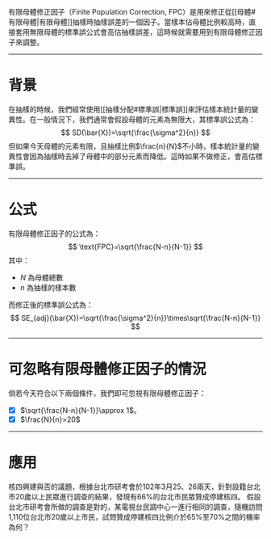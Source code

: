 有限母體修正因子（Finite Population Correction, FPC）是用來修正從[[母體#有限母體|有限母體]]抽樣時抽樣誤差的一個因子。當樣本佔母體比例較高時，直接套用無限母體的標準誤公式會高估抽樣誤差，這時候就需要用到有限母體修正因子來調整。
- - -
# 背景
在抽樣的時候，我們經常使用[[抽樣分配#標準誤|標準誤]]來評估樣本統計量的變異性。在一般情況下，我們通常會假設母體的元素為無限大，其標準誤公式為：
$$
SD(\bar{X})=\sqrt{\frac{\sigma^2}{n}}
$$
但如果今天母體的元素有限，且抽樣比例$\frac{n}{N}$不小時，樣本統計量的變異性會因為抽樣時去掉了母體中的部分元素而降低。這時如果不做修正，會高估標準誤。
- - -
# 公式
有限母體修正因子的公式為：
$$
\text{FPC}=\sqrt{\frac{N-n}{N-1}}
$$
其中：
- $N$ 為母體總數
- $n$ 為抽樣的樣本數

而修正後的標準誤公式為：
$$
SE_{adj}(\bar{X})=\sqrt{\frac{\sigma^2}{n}}\times\sqrt{\frac{N-n}{N-1}}
$$
- - -
# 可忽略有限母體修正因子的情況

倘若今天符合以下兩個條件，我們即可忽視有限母體修正因子：
- [x] $\sqrt{\frac{N-n}{N-1}}\approx 1$。
- [x] $\frac{N}{n}>20$
- - -
# 應用
核四興建與否的議題，根據台北市研考會於102年3月25、26兩天，針對設籍台北市20歲以上民眾進行調查的結果，發現有66%的台北市民眾贊成停建核四。
假設台北市研考會所做的調查是對的，某電視台民調中心一進行相同的調查，隨機訪問1,110位台北市20歲以上市民，試問贊成停建核四比例介於65%至70%之間的機率為何？

